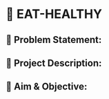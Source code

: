 # :bookmark_tabs: EAT-HEALTHY 
  
## :thinking: Problem Statement:

## :open_book: Project Description:

## :dart: Aim & Objective:

